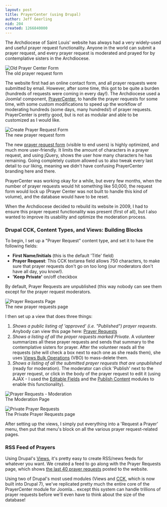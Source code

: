 ```yaml
---
layout: post
title: PrayerCenter (using Drupal)
author: Jeff Geerling
nid: 204
created: 1266840000
---
```

<p>
	The Archdiocese of Saint Louis&#39; website has always had a very widely-used and useful prayer request functionality. Anyone in the world can submit a prayer request, and every prayer request is moderated and prayed for by contemplative sisters in the Archdiocese.</p>
<p class="rtecenter">
	<img alt="Old Prayer Center Form" class="imagecache-300px-by-300px" src="http://www.opensourcecatholic.com/sites/opensourcecatholic.com/files/imagecache/300px-by-300px/user-uploads/oscatholic/old-prayer-request_1.png" title="" /><br />
	The old prayer request form</p>
<p>
	The website first had an online contact form, and all prayer requests were submitted by email. However, after some time, this got to be quite a burden (hundreds of requests were coming in every day!). The Archdiocese used a Joomla! component, <a href="http://extensions.joomla.org/extensions/miscellaneous/religion/1988">PrayerCenter</a>, to handle the prayer requests for some time, with some custom modifications to speed up the workflow of moderating hundreds (some days, many hundreds!) of prayer requests. PrayerCenter is pretty good, but is not as modular and able to be customized as I would like.</p>
<p class="rtecenter">
	<img alt="Create Prayer Request Form" class="imagecache-300px-by-300px" src="http://www.opensourcecatholic.com/sites/opensourcecatholic.com/files/imagecache/300px-by-300px/user-uploads/oscatholic/create-prayer-request.png" title="" /><br />
	The new prayer request form</p>
<p>
	The new <a href="https://palantir.archstl.org/node/add/prayer-request">prayer request form</a> (visible to end users) is highly optimized, and much more user-friendly. It limits the amount of characters in a prayer request, and using jQuery, shows the user how many characters he has remaining. Going completely custom allowed us to also tweak every last detail to our liking, meaning we didn&#39;t have confusing PrayerCenter branding here and there.</p>
<!--break-->
<p>
	PrayerCenter was working okay for a while, but every few months, when the number of prayer requests would hit something like 50,000, the request form would lock up (Prayer Center was not built to handle this kind of volume), and the database would have to be reset.</p>
<p>
	When the Archdiocese decided to rebuild its website in 2009, I had to ensure this prayer request functionality was present (first of all), but I also wanted to improve its usability and optimize the moderation process.</p>
<h3>
	Drupal CCK, Content Types, and Views: Building Blocks</h3>
<p>
	To begin, I set up a &quot;Prayer Request&quot; content type, and set it to have the following fields:</p>
<ul>
	<li>
		<strong>First Name/Initials</strong> (this is the default &#39;Title&#39; field)</li>
	<li>
		<strong>Prayer Request</strong>: This CCK textarea field allows 750 characters, to make sure that prayer requests don&#39;t go on too long (our moderators don&#39;t have all day, you know!).</li>
	<li>
		<strong>&#39;Keep Private&#39;</strong> on/off checkbox</li>
</ul>
<p>
	By default, Prayer Requests are unpublished (this way nobody can see them except for the prayer request moderators.</p>
<p class="rtecenter">
	<img alt="Prayer Requests Page" class="imagecache-300px-by-300px" src="http://www.opensourcecatholic.com/sites/opensourcecatholic.com/files/imagecache/300px-by-300px/user-uploads/oscatholic/prayer-requests.png" title="" /><br />
	The new prayer requests page</p>
<p>
	I then set up a view that does three things:</p>
<ol>
	<li>
		<em>Shows a public listing of &#39;approved&#39; (i.e. &quot;Published&quot;) prayer requests</em>. Anybody can view this page here: <a href="http://archstl.org/prayer/requests">Prayer Requests</a></li>
	<li>
		<em>Shows a listing of all the prayer requests marked Private</em>. A volunteer summarizes all these prayer requests and sends that summary to the contemplative sisters for prayer. After the volunteer reads all the requests (she will check a box next to each one as she reads them), she uses <a href="http://drupal.org/project/views_bulk_operations">Views Bulk Operations</a> (VBO) to mass-delete them.</li>
	<li>
		<em>Shows a listing of all the submitted prayer requests that are unpublished</em> (ready for moderation). The moderator can click &#39;Publish&#39; next to the prayer request, or click in the body of the prayer request to edit it (using AJAX - I used the <a href="http://drupal.org/project/editablefields">Editable Fields</a> and the <a href="http://drupal.org/project/publishcontent">Publish Content</a> modules to enable this functionality).</li>
</ol>
<p class="rtecenter">
	<img alt="Prayer Requests - Moderation" class="imagecache-300px-by-300px" src="http://www.opensourcecatholic.com/sites/opensourcecatholic.com/files/imagecache/300px-by-300px/user-uploads/oscatholic/prayer-request-moderation.png" title="" /><br />
	The Moderation Page</p>
<p class="rtecenter">
	<img alt="Private Prayer Requests" class="imagecache-300px-by-300px" src="http://www.opensourcecatholic.com/sites/opensourcecatholic.com/files/imagecache/300px-by-300px/user-uploads/oscatholic/private-prayer-moderation.png" title="" /><br />
	The Private Prayer Requests page</p>
<p>
	After setting up the views, I simply put everything into a &#39;Request a Prayer&#39; menu, then put that menu&#39;s block on all the various prayer request-related pages.</p>
<h3>
	RSS Feed of Prayers</h3>
<p>
	Using Drupal&#39;s <a href="http://drupal.org/project/views">Views</a>, it&#39;s pretty easy to create RSS/news feeds for whatever you want. We created a feed to go along with the Prayer Requests page, which shows <a href="http://archstl.org/prayer/requests/rss.xml">the last 40 prayer requests</a> posted to the website.</p>
<p>
	Using two of Drupal&#39;s most used modules (Views and <a href="http://drupal.org/project/cck">CCK</a>, which is now built into Drupal 7), we&#39;ve replicated pretty much the entire core of the PrayerCenter module for Joomla... except this system can handle trillions of prayer requests before we&#39;ll even have to think about the size of the database!</p>
